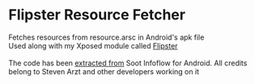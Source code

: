 # Flipster Resource Fetcher
Fetches resources from resource.arsc in Android's apk file<br>
Used along with my Xposed module called [Flipster](https://play.google.com/store/apps/details?id=com.arjerine.flipster)
<br><br>
The code has been [extracted from](https://github.com/secure-software-engineering/soot-infoflow-android/tree/develop/src/soot/jimple/infoflow/android/resources) Soot Infoflow for Android. All credits belong to Steven Arzt and other developers working on it 
